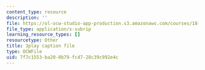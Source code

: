 ```yaml
---
content_type: resource
description: ''
file: https://ol-ocw-studio-app-production.s3.amazonaws.com/courses/18-01sc-single-variable-calculus-fall-2010/7f7c1553ba200b79fc4728c39c992e4c_zUEuKrxgHws.srt
file_type: application/x-subrip
learning_resource_types: []
resourcetype: Other
title: 3play caption file
type: OCWFile
uid: 7f7c1553-ba20-0b79-fc47-28c39c992e4c
---
```

